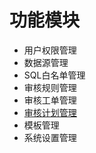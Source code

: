 # 功能模块
* 用户权限管理
* 数据源管理
* SQL白名单管理
* 审核规则管理
* 审核工单管理
* [审核计划管理](auditplan_management/overview.md)
* 模板管理
* 系统设置管理